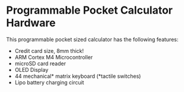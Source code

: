 # Programmable Pocket Calculator Hardware

This programmable pocket sized calculator has the following features:
  - Credit card size, 8mm thick!
  - ARM Cortex M4 Microcontroller
  - microSD card reader
  - OLED Display
  - 44 mechanical* matrix keyboard (*tactile switches)
  - Lipo battery charging circuit

